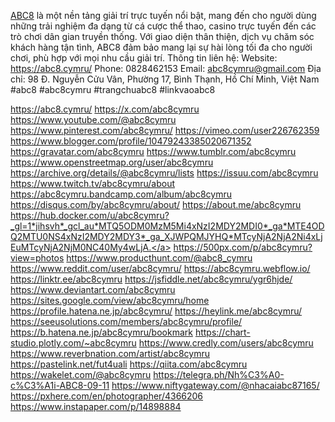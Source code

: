 
<a href="https://abc8.cymru/">ABC8</a> là một nền tảng giải trí trực tuyến nổi bật, mang đến cho người dùng những trải nghiệm đa dạng từ cá cược thể thao, casino trực tuyến đến các trò chơi dân gian truyền thống. Với giao diện thân thiện, dịch vụ chăm sóc khách hàng tận tình, ABC8 đảm bảo mang lại sự hài lòng tối đa cho người chơi, phù hợp với mọi nhu cầu giải trí.
Thông tin liên hệ:
Website: <a href="https://abc8.cymru/">https://abc8.cymru/</a>
Phone: 0828462153
Email: abc8cymru@gmail.com
Địa chỉ: 98 Đ. Nguyễn Cửu Vân, Phường 17, Bình Thạnh, Hồ Chí Minh, Việt Nam
#abc8 #abc8cymru #trangchuabc8 #linkvaoabc8

<a href="https://abc8.cymru/">https://abc8.cymru/</a>
<a href="https://x.com/abc8cymru">https://x.com/abc8cymru</a>
<a href="https://www.youtube.com/@abc8cymru">https://www.youtube.com/@abc8cymru</a>
<a href="https://www.pinterest.com/abc8cymru/">https://www.pinterest.com/abc8cymru/</a>
<a href="https://vimeo.com/user226762359">https://vimeo.com/user226762359</a>
<a href="https://www.blogger.com/profile/10479243385020671352">https://www.blogger.com/profile/10479243385020671352</a>
<a href="https://gravatar.com/abc8cymru">https://gravatar.com/abc8cymru</a>
<a href="https://www.tumblr.com/abc8cymru">https://www.tumblr.com/abc8cymru</a>
<a href="https://www.openstreetmap.org/user/abc8cymru">https://www.openstreetmap.org/user/abc8cymru</a>
<a href="https://archive.org/details/@abc8cymru/lists">https://archive.org/details/@abc8cymru/lists</a>
<a href="https://issuu.com/abc8cymru">https://issuu.com/abc8cymru</a>
<a href="https://www.twitch.tv/abc8cymru/about">https://www.twitch.tv/abc8cymru/about</a>
<a href="https://abc8cymru.bandcamp.com/album/abc8cymru">https://abc8cymru.bandcamp.com/album/abc8cymru</a>
<a href="https://disqus.com/by/abc8cymru/about/">https://disqus.com/by/abc8cymru/about/</a>
<a href="https://about.me/abc8cymru">https://about.me/abc8cymru</a>
<a href="https://hub.docker.com/u/abc8cymru?_gl=1*jihsvh*_gcl_au*MTQ5ODM0MzM5Mi4xNzI2MDY2MDI0*_ga*MTE4ODQ2MTU0NS4xNzI2MDY2MDY3*_ga_XJWPQMJYHQ*MTcyNjA2NjA2Ni4xLjEuMTcyNjA2NjM0NC40My4wLjA.">https://hub.docker.com/u/abc8cymru?_gl=1*jihsvh*_gcl_au*MTQ5ODM0MzM5Mi4xNzI2MDY2MDI0*_ga*MTE4ODQ2MTU0NS4xNzI2MDY2MDY3*_ga_XJWPQMJYHQ*MTcyNjA2NjA2Ni4xLjEuMTcyNjA2NjM0NC40My4wLjA.</a>
<a href="https://500px.com/p/abc8cymru?view=photos">https://500px.com/p/abc8cymru?view=photos</a>
<a href="https://www.producthunt.com/@abc8_cymru">https://www.producthunt.com/@abc8_cymru</a>
<a href="https://www.reddit.com/user/abc8cymru/">https://www.reddit.com/user/abc8cymru/</a>
<a href="https://abc8cymru.webflow.io/">https://abc8cymru.webflow.io/</a>
<a href="https://linktr.ee/abc8cymru">https://linktr.ee/abc8cymru</a>
<a href="https://jsfiddle.net/abc8cymru/ygr6hjde/">https://jsfiddle.net/abc8cymru/ygr6hjde/</a>
<a href="https://www.deviantart.com/abc8cymru">https://www.deviantart.com/abc8cymru</a>
<a href="https://sites.google.com/view/abc8cymru/home">https://sites.google.com/view/abc8cymru/home</a>
<a href="https://profile.hatena.ne.jp/abc8cymru/">https://profile.hatena.ne.jp/abc8cymru/</a>
<a href="https://heylink.me/abc8cymru/">https://heylink.me/abc8cymru/</a>
<a href="https://seeusolutions.com/members/abc8cymru/profile/">https://seeusolutions.com/members/abc8cymru/profile/</a>
<a href="https://b.hatena.ne.jp/abc8cymru/bookmark">https://b.hatena.ne.jp/abc8cymru/bookmark</a>
<a href="https://chart-studio.plotly.com/~abc8cymru">https://chart-studio.plotly.com/~abc8cymru</a>
<a href="https://www.credly.com/users/abc8cymru">https://www.credly.com/users/abc8cymru</a>
<a href="https://www.reverbnation.com/artist/abc8cymru">https://www.reverbnation.com/artist/abc8cymru</a>
<a href="https://pastelink.net/fut4uali">https://pastelink.net/fut4uali</a>
<a href="https://qiita.com/abc8cymru">https://qiita.com/abc8cymru</a>
<a href="https://wakelet.com/@abc8cymru">https://wakelet.com/@abc8cymru</a>
<a href="https://telegra.ph/Nh%C3%A0-c%C3%A1i-ABC8-09-11">https://telegra.ph/Nh%C3%A0-c%C3%A1i-ABC8-09-11</a>
<a href="https://www.niftygateway.com/@nhacaiabc87165/">https://www.niftygateway.com/@nhacaiabc87165/</a>
<a href="https://pxhere.com/en/photographer/4366206">https://pxhere.com/en/photographer/4366206</a>
<a href="https://www.instapaper.com/p/14898884">https://www.instapaper.com/p/14898884</a>